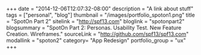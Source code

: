 +++
date = "2014-12-06T12:07:32-08:00"
description = "A link about stuff"
tags = ["personal", "blog"]
thumbnail = "/images/portfolio_spoton1.png"
title = "SpotOn Part 2"
sitelink = "http://spf13.com"
bloglink = "spotonpart2"
blogsummary = "SpotOn Part 2: Personas. Usability Test. New Feature Creation. Wireframes."
sourceLink = "http://github.com/spf13/spf13.com"
modallink = "spoton2"
category= "App Redesign"
portfolio_group = "ux"
+++


